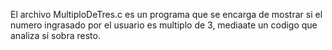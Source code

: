 El archivo MultiploDeTres.c es un programa que se encarga de mostrar si el numero ingrasado por el usuario es multiplo de 3, mediaate un codigo que analiza si sobra resto.
